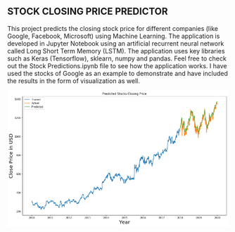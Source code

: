 <h2>STOCK CLOSING PRICE PREDICTOR</h2>
This project predicts the closing stock price for different companies (like Google, Facebook, Microsoft) using Machine Learning. The application is developed in Jupyter Notebook using an artificial recurrent neural network called Long Short Term Memory (LSTM). The application uses key libraries such as Keras (Tensorflow), sklearn, numpy and pandas. Feel free to check out the Stock Predictions.ipynb file to see how the application works. I have used the stocks of Google as an example to demonstrate and have included the results in the form of visualization as well.

![This is a graph of the predictions made on the test data](https://github.com/prabhnoorsinghchawla/Stocks-Prediction/blob/master/graph.png)